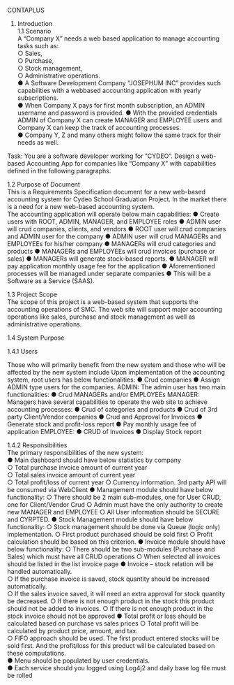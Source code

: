 CONTAPLUS

1. Introduction  
1.1 Scenario  
A “Company X” needs a web based application to manage accounting tasks such  as:  
○ Sales,   
○ Purchase,  
○ Stock management,  
○ Administrative operations.   
●	A Software Development Company “JOSEPHUM INC” provides such capabilities with a webbased accounting application with yearly subscriptions.   
●	When Company X pays for first month subscription, an ADMIN username and password is provided. 
●	With the provided credentials ADMIN of Company X can create MANAGER and EMPLOYEE users and Company X can keep the track of accounting processes.  
●	Company Y, Z and many others might follow the same track for their needs as well. 
 
Task: You are a software developer working for “CYDEO”. Design a web-based Accounting App for companies like “Company X” with capabilities defined in the following paragraphs.  


1.2 Purpose of Document  
This is a Requirements Specification document for a new web-based accounting system for Cydeo School Graduation Project. In the market there is a need for a new web-based accounting system.  
The accounting application will operate below main capabilities: 
●	Create users with ROOT, ADMIN, MANAGER, and EMPLOYEE roles 
●	ADMIN user will crud companies, clients, and vendors 
●	ROOT user will crud companies and ADMIN user for the company 
●	ADMIN user will crud MANAGERs and EMPLOYEEs for his/her company 
●	MANAGERs will crud categories and products 
●	MANAGERs and EMPLOYEEs will crud invoices (purchase or sales)  ● MANAGERs will generate stock-based reports. 
●	MANAGER will pay application monthly usage fee for the application ● Aforementioned processes will be managed under separate companies  ● This will be a Software as a Service (SAAS).   

1.3 Project Scope  
The scope of this project is a web-based system that supports the accounting operations of SMC. The web site will support major accounting operations like sales, purchase and stock management as well as administrative operations.

1.4 System Purpose

1.4.1 Users

Those who will primarily benefit from the new system and those who will be affected
by
the new system include
Upon implementation of the accounting system, root users has below functionalities:
● Crud companies
● Assign ADMIN type users for the companies.
ADMIN:
The admin user has two main functionalities:
● Crud MANAGERs and/or EMPLOYEEs
MANAGER:
Managers have several capabilities to operate the web site to achieve accounting processes:
● Crud of categories and products
● Crud of 3rd party Client/Vendor companies
● Crud and Approval for Invoices
● Generate stock and profit-loss report
● Pay monthly usage fee of application
EMPLOYEE:
● CRUD of Invoices
● Display Stock report
 
 
1.4.2 Responsibilities  
The primary responsibilities of the new system:  
●	Main dashboard should have below statistics by company  
○	Total purchase invoice amount of current year  
○ Total sales invoice amount of current year   
○ Total profit/loss of current year 
○ Currency information. 3rd party API will be consumed via WebClient  ● Management module should have below functionality: 
○ There should be 2 main sub-modules, one for User CRUD, one for Client/Vendor Crud 
○ Admin must have the only authority to create new MANAGER and EMPLOYEE ○ All User information should be SECURE and CYRPTED. 
●	Stock Management module should have below functionality: 
○	Stock management should be done via Queue (logic only) implementation. 
○ First product purchased should be sold first ○ Profit calculation should be based on this criterion. 
●	Invoice module should have below functionality: 
○	There should be two sub-modules (Purchase and Sales) which must have all CRUD operations 
○ When selected all invoices should be listed in the list invoice page ● Invoice – stock relation will be handled automatically.  
○ If the purchase invoice is saved, stock quantity should be increased automatically.   
○ If the sales invoice saved, it will need an extra approval for stock quantity be decreased. 
○ If there is not enough product in the stock this product should not be added to invoices. 
○ If there is not enough product in the stock invoice should not be approved 
●	Total profit or loss should be calculated based on purchase vs sales prices ○ Total profit will be calculated by product price, amount, and tax.  
○	FIFO approach should be used. The first product entered stocks will be sold first. 
And the profit/loss for this product will be calculated based on these computations.   
●	Menu should be populated by user credentials.  
●	Each service should you logged using Log4j2 and daily base log file must be rolled
